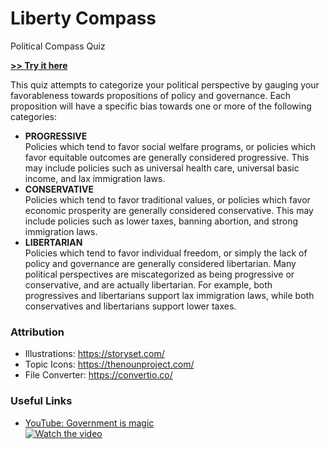 # Liberty Compass
Political Compass Quiz

**[>> Try it here](https://ndugger.github.io/liberty_compass/)**

This quiz attempts to categorize your political perspective by gauging your favorableness towards propositions of policy and governance. Each proposition will have a specific bias towards one or more of the following categories:

- **PROGRESSIVE**<br/>
  Policies which tend to favor social welfare programs, or policies which favor equitable outcomes are generally considered progressive. This may include policies such as universal health care, universal basic income, and lax immigration laws.
- **CONSERVATIVE**<br/>
  Policies which tend to favor traditional values, or policies which favor economic prosperity are generally considered conservative. This may include policies such as lower taxes, banning abortion, and strong immigration laws.
- **LIBERTARIAN**<br/>
  Policies which tend to favor individual freedom, or simply the lack of policy and governance are generally considered libertarian. Many political perspectives are miscategorized as being progressive or conservative, and are actually libertarian. For example, both progressives and libertarians support lax immigration laws, while both conservatives and libertarians support lower taxes.

### Attribution
- Illustrations: https://storyset.com/
- Topic Icons: https://thenounproject.com/
- File Converter: https://convertio.co/

### Useful Links
- [YouTube: Government is magic](https://youtu.be/ABB-lScOoSk)<br/>
  [![Watch the video](https://img.youtube.com/vi/ABB-lScOoSk/default.jpg)](https://youtu.be/ABB-lScOoSk)
